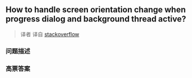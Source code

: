 ## How to handle screen orientation change when progress dialog and background thread active?

> 译者 译自 [stackoverflow](http://stackoverflow.com/questions/1111980/how-to-handle-screen-orientation-change-when-progress-dialog-and-background-thre) 

### 问题描述 

### 高票答案 


